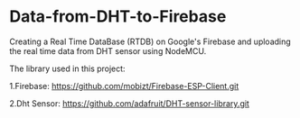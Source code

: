 # Data-from-DHT-to-Firebase
Creating a Real Time DataBase (RTDB) on Google's Firebase and uploading the real time data from DHT sensor using NodeMCU.

The library used in this project: 

1.Firebase: https://github.com/mobizt/Firebase-ESP-Client.git

2.Dht Sensor: https://github.com/adafruit/DHT-sensor-library.git
